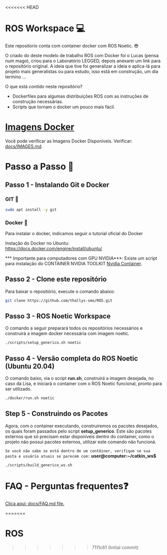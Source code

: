 <<<<<<< HEAD
# ROS Workspace 💻

Este repositorio conta com container docker com ROS Noetic. 😎

O criado do deste modelo de trabalho ROS com Docker foi o Lucas (pensa num mago), criou para o Laboratório LEGGED, depois anexarei um link para o repositório original. A ideia que tive foi generalizar a ideia e aplica-lá para projeto mais generalistas ou para estudo, isso está em construção, um dia termino ...

O que está *contido* neste repositório?
* Dockerfiles para algumas distribuições ROS com as instruções de construção necessárias.
* Scripts que tornam o docker um pouco mais fácil.

# [Imagens Docker](docs/IMAGES.md)
Você pode verificar as Imagens Docker Disponíveis. Verificar: [docs/IMAGES.md](docs/IMAGES.md).


# Passo a Passo 🚀

## Passo 1 - Instalando Git e Docker

### GIT 🌳

```bash
sudo apt install -y git
```

### Docker 🐳

Para instalar o docker, indicamos seguir o tutorial oficial do Docker

Instação do Docker no Ubuntu: https://docs.docker.com/engine/install/ubuntu/

*** Importante para computadores com GPU NVIDIA***: Existe um script para instalação do CONTAINER NVIDIA TOOLKIT [Nvidia Container](https://docs.nvidia.com/datacenter/cloud-native/container-toolkit/latest/install-guide.html).

## Passo 2 - Clone este repositório

Para baixar o repositório, execute o comando abaixo:
```bash
git clone https://github.com/thallys-smo/ROS.git
```

## Passo 3 - ROS Noetic Workspace

O comando a seguir preparará todos os repositórios necessários e construirá a imagem docker necessária com imagem noetic.

```bash
./scripts/setup_generico.sh noetic
```

## Passo 4 - Versão completa do ROS Noetic (Ubuntu 20.04)
O comando baixo, via o script **run.sh**, construirá a imagem desejada, no caso da Lisa, e iniciará o container com o ROS Noetic funcional, pronto para ser utilizado. 

```bash
./docker/run.sh noetic
```

## Step 5 - Construindo os Pacotes 

Agora, com o container executando, construiremos os pacotes desejados, os quais foram passados pelo script **setup_generico**. Este são pacotes externos que só precisam estar disponíveis dentro do container, como o projeto não possui pacotes externos, utilizar este comando não funcioná. 

```Se você não sabe se está dentro de um contêiner, verifique se sua pasta e usuário atuais se parecem com:``` **user@computer:~/catkin_ws$**

```bash
./scripts/build_generico_ws.sh
```

# FAQ - Perguntas frequentes❓
[Clica aqui: docs/FAQ.md file.](docs/FAQ.md)





=======
# ROS
>>>>>>> 7111c61 (Initial commit)
